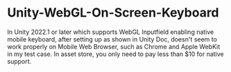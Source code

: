 # Unity-WebGL-On-Screen-Keyboard
In Unity 2022.1 or later which supports WebGL Inputfield enabling native mobile keyboard, after setting up as shown in Unity Doc, doesn't seem to work properly on Mobile Web Browser, such as Chrome and Apple WebKit in my test case. In asset store, you only need to pay less than $10 for native support.
